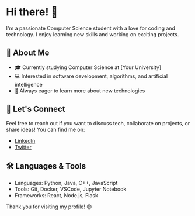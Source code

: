 # Hi there! 👋  

I'm a passionate Computer Science student with a love for coding and technology. I enjoy learning new skills and working on exciting projects.  

## 🌟 About Me  
- 🎓 Currently studying Computer Science at [Your University]  
- 💻 Interested in software development, algorithms, and artificial intelligence  
- 🚀 Always eager to learn more about new technologies  

## 💬 Let's Connect  
Feel free to reach out if you want to discuss tech, collaborate on projects, or share ideas! You can find me on:  
- [LinkedIn](your_linkedin_profile)  
- [Twitter](your_twitter_profile)  

## 🛠️ Languages & Tools  
- Languages: Python, Java, C++, JavaScript  
- Tools: Git, Docker, VSCode, Jupyter Notebook  
- Frameworks: React, Node.js, Flask  

Thank you for visiting my profile! 😊
